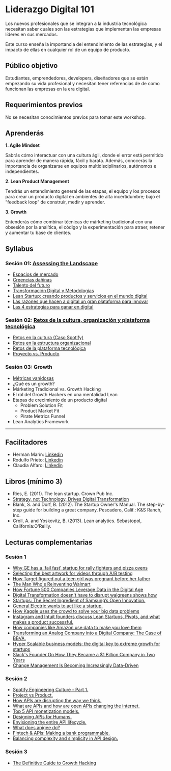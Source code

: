# Liderazgo Digital 101

Los nuevos profesionales que se integran a la industria tecnológica 
necesitan saber cuales son las estrategias que implementan las empresas 
líderes en sus mercados. 

Este curso enseña la importancia del entendimiento de las estrategias, 
y el impacto de ellas en cualquier rol de un equipo de producto.


## Público objetivo

Estudiantes, emprendedores, developers, diseñadores que se están empezando
su vida profesional y necesitan tener referencias de de como funcionan las 
empresas en la era digital.

## Requerimientos previos

No se necesitan conocimientos previos para tomar este workshop.

## Aprenderás

**1. Agile Mindset**

Sabrás cómo interactuar con una cultura ágil, donde el error está permitido para
aprender de manera rápida, fácil y barata. Además, conocerás la importancia
de organizarse en equipos multidisciplinarios, autónomos e independientes.

**2. Lean Product Management**

Tendrás un entendimiento general de las etapas, el equipo y los procesos
para crear un producto digital en ambientes de alta incertidumbre; bajo el
“feedback loop” de construir, medir y aprender.

**3. Growth**

Entenderás cómo combinar técnicas de márketing tradicional con una obsesión
por la analítica, el código y la experimentación para atraer, retener y
aumentar tu base de clientes.

## Syllabus

### Sesión 01: [Assessing the Landscape](https://github.com/Laboratoria/curso-liderazgo-digital-101/tree/master/01-assesing-the-landscape)

- [Espacios de mercado](https://github.com/Laboratoria/curso-liderazgo-digital-101/tree/master/01-assesing-the-landscape/00-espacio-de-mercado)
- [Creencias dañinas](https://github.com/Laboratoria/curso-liderazgo-digital-101/tree/master/01-assesing-the-landscape/01-creencias-daninas)
- [Talento del futuro](https://github.com/Laboratoria/curso-liderazgo-digital-101/tree/master/01-assesing-the-landscape/02-talento-del-futuro)
- [Transformación Digital y Metodologías](https://github.com/Laboratoria/curso-liderazgo-digital-101/tree/master/01-assesing-the-landscape/03-transformacion-digital-y-metodologias)
- [Lean Startup: creando productos y servicios en el mundo digital](https://github.com/Laboratoria/curso-liderazgo-digital-101/tree/master/01-assesing-the-landscape/04-lean)
- [Las razones que hacen a digital un gran plataforma para innovar](https://github.com/Laboratoria/curso-liderazgo-digital-101/tree/master/01-assesing-the-landscape/05-las-razones-que-hacen-a-digital-un-gran-plataforma-para-innovar)
- [Las 4 estrategias para ganar en digital](https://github.com/Laboratoria/curso-liderazgo-digital-101/tree/master/01-assesing-the-landscape/06-las-4-estrategias-para-ganar-en-digital)

### Sesión 02: [Retos de la cultura, organización y plataforma tecnológica](https://github.com/Laboratoria/curso-liderazgo-digital-101/tree/master/02-retos-de-la-cultura-organizacion-y-plataforma-tecnologica)

- [Retos en la cultura (Caso Spotify)](https://github.com/Laboratoria/curso-liderazgo-digital-101/tree/master/02-retos-de-la-cultura-organizacion-y-plataforma-tecnologica/00-retos-de-la-cultura)
- [Retos en la estructura organizacional](https://github.com/Laboratoria/curso-liderazgo-digital-101/tree/master/02-retos-de-la-cultura-organizacion-y-plataforma-tecnologica/01-retos-en-la-estructura-organizacion) 
- [Retos de la plataforma tecnológica](https://github.com/Laboratoria/curso-liderazgo-digital-101/tree/master/02-retos-de-la-cultura-organizacion-y-plataforma-tecnologica/02-retos-de-la-plataforma-tecnologica)
- [Proyecto vs. Producto](https://github.com/Laboratoria/curso-liderazgo-digital-101/tree/mater/02-retos-de-la-cultura-organizacion-y-plataforma-tecnologica/03-proyecto-producto)

### Sesión 03: Growth

- [Métricas vanidosas](https://github.com/Laboratoria/curso-liderazgo-digital-101/tree/master/03-growth/00-metricas-vanidosas)
- ¿Qué es un growth?
- Márketing Tradicional vs. Growth Hacking
- El rol del Growth Hackers en una mentalidad Lean
- Etapas de crecimiento de un producto digital
	- Problem Solution Fit
	- Product Market Fit
	- Pirate Metrics Funnel
- Lean Analytics Framework

***

## Facilitadores

- Herman Marín: [Linkedin](https://www.linkedin.com/in/herman-marin/)
- Rodulfo Prieto: [Linkedin](https://www.linkedin.com/in/claudiaalfaro/)
- Claudia Alfaro: [Linkedin](https://www.linkedin.com/in/rodulfoprieto/)

## Libros (mínimo 3)

- Ries, E. (2011). The lean startup. Crown Pub Inc.
- [Strategy, not Technology, Drives Digital Transformation](http://sloanreview.mit.edu/projects/strategy-drives-digital-transformation/)
- Blank, S. and Dorf, B. (2012). The Startup Owner's Manual.
  The step-by-step guide for building a great company.
  Pescadero, Calif.: K&S Ranch, Inc.
- Croll, A. and Yoskovitz, B. (2013). Lean analytics. Sebastopol,
  California:O'Reilly.

## Lecturas complementarias

### Sesión 1

- [Why GE has a 'fail fast' startup for rally fighters and pizza ovens](http://www.wired.co.uk/article/ge-startup-fail-fast-crowdsourcing)
- [Selecting the best artwork for videos through A/B testing](http://techblog.netflix.com/2016/05/selecting-best-artwork-for-videos.html)
- [How Target figured out a teen girl was pregnant before her father](https://www.forbes.com/sites/kashmirhill/2012/02/16/how-target-figured-out-a-teen-girl-was-pregnant-before-her-father-did/#77ab60556668)
- [The Man Who's Reinventing Walmart](http://fortune.com/2015/06/04/walmart-ceo-doug-mcmillon/)
- [How Fortune 500 Companies Leverage Data in the Digital Age](https://drive.google.com/file/d/0BwVQmf2PwJM3YzJYeXYwcGRwVlk/view)
- [Digital Transformation doesn't have to disrupt walgreens shows how](https://www.forbes.com/sites/benkepes/2014/10/09/digital-transformation-doesnt-have-to-disrupt-walgreens-shows-how/#3d8b41966d38)
- [Startups: The Secret Ingredient of Samsung’s Open Innovation.](https://news.samsung.com/global/startups-the-secret-ingredient-of-samsungs-open-innovation)
- [General Electric wants to act like a startup.](https://www.bloomberg.com/news/articles/2014-08-07/ge-taps-lean-startup-ideas-for-faster-cheaper-product-rollout)
- [How Kaggle uses the crowd to solve your big data problems](https://www.inc.com/magazine201403/darren-dahl/big-data-crowdsourcing-kaggle.html)
- [Instagram and Intuit founders discuss Lean Startups, Pivots, and what makes a product successful.](https://techcrunch.com/2011/09/13/instagram-and-intuit-founders-discuss-lean-startups-pivots-and-what-makes-a-product-successful/)
- [How companies like Amazon use data to make you love them](https://www.fastcodesign.com/1669551/how-companies-like-amazon-use-big-data-to-make-you-love-them)
- [Transforming an Analog Company into a Digital Company: The Case of BBVA.](https://www.technologyreview.com/s/535711/transforming-an-analog-company-into-a-digital-company-the-case-of-bbva/)
- [Hyper Scalable business models: the digital key to extreme growth for startups](https://www.linkedin.com/pulse/hyper-scalable-business-models-digital-key-extreme-growth-omar-mohout)
- [Slack's Founder On How They Became a $1 Billion Company in Two Years](https://www.fastcompany.com/3041905/slacks-founder-on-how-they-became-a-1-billion-company-in-two-years)
- [Change Management Is Becoming Increasingly Data-Driven](https://hbr.org/2017/10/change-management-is-becoming-increasingly-data-driven-companies-arent-ready)

### Sesión 2

- [Spotify Engineering Culture - Part 1.](https://labs.spotify.com/2014/03/27/spotify-engineering-culture-part-1/)
- [Project vs Product.](https://www.thoughtworks.com/insights/blog/project-vs-product)
- [How APIs are disrupting the way we think.](https://nordicapis.com/how-apis-are-disrupting-the-way-we-think/)
- [What are APIs and how are open APIs changing the internet.](http://www.makeuseof.com/tag/api-good-technology-explained/)
- [Top 5 API monetization models.](https://nordicapis.com/top-5-api-monetization-models/)
- [Designing APIs for Humans.](https://nordicapis.com/designing-apis-humans/)
- [Envisioning the entire API lifecycle.](https://nordicapis.com/envisioning-the-entire-api-lifecycle/)
- [What does apigee do?](https://www.quora.com/What-does-Apigee-do)
- [Fintech & APIs: Making a bank programmable.](https://nordicapis.com/fintech-and-apis-making-a-bank-programmable/)
- [Balancing complexity and simplicity in API design.](https://nordicapis.com/balancing-complexity-and-simplicity-in-api-design/)

### Sesión 3

- [The Definitive Guide to Growth Hacking](https://www.quicksprout.com/the-definitive-guide-to-growth-hacking-chapter-1/)

